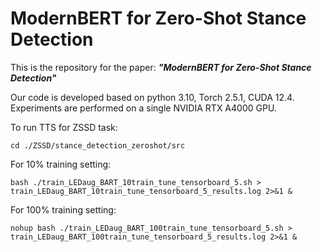 # ModernBERT for Zero-Shot Stance Detection

This is the repository for the paper: ***"ModernBERT for Zero-Shot Stance Detection"***

Our code is developed based on python 3.10, Torch 2.5.1, CUDA 12.4. Experiments are performed on a single NVIDIA RTX A4000 GPU.

To run TTS for ZSSD task:
```
cd ./ZSSD/stance_detection_zeroshot/src
```
For 10% training setting:
```
bash ./train_LEDaug_BART_10train_tune_tensorboard_5.sh > train_LEDaug_BART_10train_tune_tensorboard_5_results.log 2>&1 & 
```
For 100% training setting:
```
nohup bash ./train_LEDaug_BART_100train_tune_tensorboard_5.sh > train_LEDaug_BART_100train_tune_tensorboard_5_results.log 2>&1 &
```
